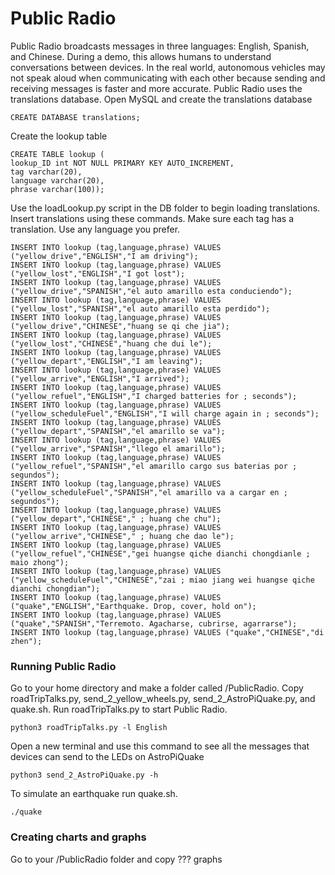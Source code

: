 <h1>Public Radio</h1>

Public Radio broadcasts messages in three languages:  English, Spanish, and Chinese.  During a demo, this allows humans to understand conversations between devices.  In the real world, autonomous vehicles may not speak aloud when communicating with each other because sending and receiving messages is faster and more accurate.  Public Radio uses the translations database.  Open MySQL and create the translations database

```
CREATE DATABASE translations;
```

Create the lookup table

```
CREATE TABLE lookup (
lookup_ID int NOT NULL PRIMARY KEY AUTO_INCREMENT,
tag varchar(20),
language varchar(20),
phrase varchar(100));
```
Use the loadLookup.py script in the DB folder to begin loading translations.  Insert translations using these commands.  Make sure each tag has a translation.  Use any language you prefer.

```
INSERT INTO lookup (tag,language,phrase) VALUES ("yellow_drive","ENGLISH","I am driving");
INSERT INTO lookup (tag,language,phrase) VALUES ("yellow_lost","ENGLISH","I got lost");                                   
INSERT INTO lookup (tag,language,phrase) VALUES ("yellow_drive","SPANISH","el auto amarillo esta conduciendo");
INSERT INTO lookup (tag,language,phrase) VALUES ("yellow_lost","SPANISH","el auto amarillo esta perdido");            
INSERT INTO lookup (tag,language,phrase) VALUES ("yellow_drive","CHINESE","huang se qi che jia");                        
INSERT INTO lookup (tag,language,phrase) VALUES ("yellow_lost","CHINESE","huang che dui le");                                
INSERT INTO lookup (tag,language,phrase) VALUES ("yellow_depart","ENGLISH","I am leaving");                                      
INSERT INTO lookup (tag,language,phrase) VALUES ("yellow_arrive","ENGLISH","I arrived");                                        
INSERT INTO lookup (tag,language,phrase) VALUES ("yellow_refuel","ENGLISH","I charged batteries for ; seconds");
INSERT INTO lookup (tag,language,phrase) VALUES ("yellow_scheduleFuel","ENGLISH","I will charge again in ; seconds");                   
INSERT INTO lookup (tag,language,phrase) VALUES ("yellow_depart","SPANISH","el amarillo se va");
INSERT INTO lookup (tag,language,phrase) VALUES ("yellow_arrive","SPANISH","llego el amarillo");                                   
INSERT INTO lookup (tag,language,phrase) VALUES ("yellow_refuel","SPANISH","el amarillo cargo sus baterias por ; segundos");
INSERT INTO lookup (tag,language,phrase) VALUES ("yellow_scheduleFuel","SPANISH","el amarillo va a cargar en ; segundos");          
INSERT INTO lookup (tag,language,phrase) VALUES ("yellow_depart","CHINESE"," ; huang che chu");
INSERT INTO lookup (tag,language,phrase) VALUES ("yellow_arrive","CHINESE"," ; huang che dao le");                                   
INSERT INTO lookup (tag,language,phrase) VALUES ("yellow_refuel","CHINESE","gei huangse qiche dianchi chongdianle ; maio zhong");
INSERT INTO lookup (tag,language,phrase) VALUES ("yellow_scheduleFuel","CHINESE","zai ; miao jiang wei huangse qiche dianchi chongdian");
INSERT INTO lookup (tag,language,phrase) VALUES ("quake","ENGLISH","Earthquake. Drop, cover, hold on");                      
INSERT INTO lookup (tag,language,phrase) VALUES ("quake","SPANISH","Terremoto. Agacharse, cubrirse, agarrarse");             
INSERT INTO lookup (tag,language,phrase) VALUES ("quake","CHINESE","di zhen");
```

<h3>Running Public Radio</h3>
Go to your home directory and make a folder called /PublicRadio.  Copy roadTripTalks.py, send_2_yellow_wheels.py, send_2_AstroPiQuake.py, and quake.sh.  Run roadTripTalks.py to start Public Radio.

```
python3 roadTripTalks.py -l English
```

Open a new terminal and use this command to see all the messages that devices can send to the LEDs on AstroPiQuake

```
python3 send_2_AstroPiQuake.py -h
```

To simulate an earthquake run quake.sh.

```
./quake
```

<h3>Creating charts and graphs</h3>
Go to your /PublicRadio folder and copy ??? graphs

